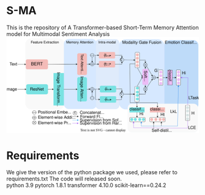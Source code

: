 # S-MA
This is the repository of A Transformer-based Short-Term Memory Attention model for Multimodal Sentiment Analysis
![image](https://github.com/Doyken/S-MA/blob/main/S-MA.svg)
# Requirements
We give the version of the python package we used, please refer to requirements.txt
The code will released soon.  																											
      python 3.9
      pytorch 1.8.1
      transformer 4.10.0
      scikit-learn==0.24.2
